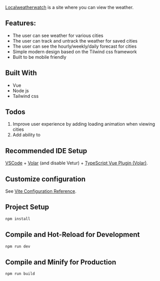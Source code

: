 [Localweatherwatch]([url](https://localweatherwatch.netlify.app/)) is a site where you can view the weather.

## Features:
* The user can see weather for various cities
* The user can track and untrack the weather for saved cities
* The user can see the hourly/weekly/daily forecast for cities
* Simple modern design based on the Tilwind css framework
* Built to be mobile friendly

## Built With
* Vue
* Node js
* Tailwind css

## Todos
1. Improve user experience by adding loading animation when viewing cities
2. Add ability to 

## Recommended IDE Setup

[VSCode](https://code.visualstudio.com/) + [Volar](https://marketplace.visualstudio.com/items?itemName=Vue.volar) (and disable Vetur) + [TypeScript Vue Plugin (Volar)](https://marketplace.visualstudio.com/items?itemName=Vue.vscode-typescript-vue-plugin).

## Customize configuration

See [Vite Configuration Reference](https://vitejs.dev/config/).

## Project Setup

```sh
npm install
```

## Compile and Hot-Reload for Development

```sh
npm run dev
```

## Compile and Minify for Production

```sh
npm run build
```

